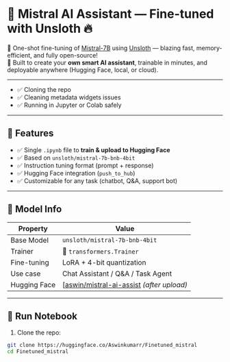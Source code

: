# 🤖 Mistral AI Assistant — Fine-tuned with Unsloth 🔥

🚀 One-shot fine-tuning of [Mistral-7B](https://huggingface.co/mistralai/Mistral-7B-v0.1) using [Unsloth](https://github.com/unslothai/unsloth) — blazing fast, memory-efficient, and fully open-source!  
🎯 Built to create your **own smart AI assistant**, trainable in minutes, and deployable anywhere (Hugging Face, local, or cloud).

---
- ✅ Cloning the repo
- ✅ Cleaning metadata widgets issues
- ✅ Running in Jupyter or Colab safely

---
## 📌 Features
- ✅ Single `.ipynb` file to **train & upload to Hugging Face**
- ✅ Based on `unsloth/mistral-7b-bnb-4bit`
- ✅ Instruction tuning format (prompt + response)
- ✅ Hugging Face integration (`push_to_hub`)
- ✅ Customizable for any task (chatbot, Q&A, support bot)

---

## 🧠 Model Info

| Property       | Value                                  |
|----------------|----------------------------------------|
| Base Model     | `unsloth/mistral-7b-bnb-4bit`          |
| Trainer        | 🤗 `transformers.Trainer`              |
| Fine-tuning    | LoRA + 4-bit quantization              |
| Use case       | Chat Assistant / Q&A / Task Agent      |
| Hugging Face   | [[aswin/mistral-ai-assist](https://huggingface.co/Aswinkumarr/Finetuned_mistral) *(after upload)* |

---

## 🧪 Run Notebook

1. Clone the repo:
```bash
git clone https://huggingface.co/Aswinkumarr/Finetuned_mistral
cd Finetuned_mistral

